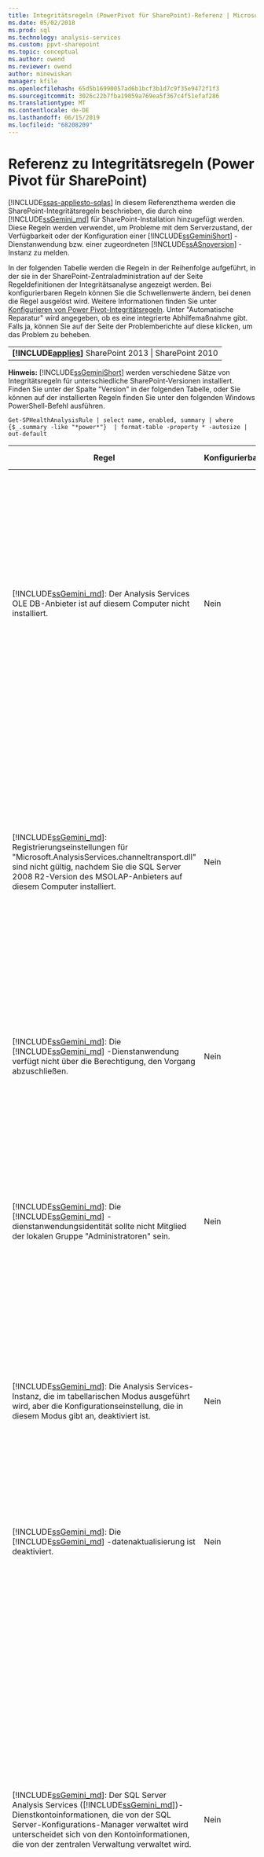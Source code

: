 ```yaml
---
title: Integritätsregeln (PowerPivot für SharePoint)-Referenz | Microsoft-Dokumentation
ms.date: 05/02/2018
ms.prod: sql
ms.technology: analysis-services
ms.custom: ppvt-sharepoint
ms.topic: conceptual
ms.author: owend
ms.reviewer: owend
author: minewiskan
manager: kfile
ms.openlocfilehash: 65d5b16990057ad6b1bcf3b1d7c9f35e9472f1f3
ms.sourcegitcommit: 3026c22b7fba19059a769ea5f367c4f51efaf286
ms.translationtype: MT
ms.contentlocale: de-DE
ms.lasthandoff: 06/15/2019
ms.locfileid: "68208209"
---
```

# <a name="health-rules-reference-power-pivot-for-sharepoint"></a>Referenz zu Integritätsregeln (Power Pivot für SharePoint)
[!INCLUDE[ssas-appliesto-sqlas](../../includes/ssas-appliesto-sqlas.md)]
  In diesem Referenzthema werden die SharePoint-Integritätsregeln beschrieben, die durch eine [!INCLUDE[ssGemini_md](../../includes/ssgemini-md.md)] für SharePoint-Installation hinzugefügt werden. Diese Regeln werden verwendet, um Probleme mit dem Serverzustand, der Verfügbarkeit oder der Konfiguration einer [!INCLUDE[ssGeminiShort](../../includes/ssgeminishort-md.md)] -Dienstanwendung bzw. einer zugeordneten [!INCLUDE[ssASnoversion](../../includes/ssasnoversion-md.md)] -Instanz zu melden.  
  
 In der folgenden Tabelle werden die Regeln in der Reihenfolge aufgeführt, in der sie in der SharePoint-Zentraladministration auf der Seite Regeldefinitionen der Integritätsanalyse angezeigt werden. Bei konfigurierbaren Regeln können Sie die Schwellenwerte ändern, bei denen die Regel ausgelöst wird. Weitere Informationen finden Sie unter [Konfigurieren von Power Pivot-Integritätsregeln](../../analysis-services/power-pivot-sharepoint/configure-power-pivot-health-rules.md). Unter "Automatische Reparatur" wird angegeben, ob es eine integrierte Abhilfemaßnahme gibt. Falls ja, können Sie auf der Seite der Problemberichte auf diese klicken, um das Problem zu beheben.  
  
||  
|-|  
|**[!INCLUDE[applies](../../includes/applies-md.md)]** SharePoint 2013 &#124; SharePoint 2010|  
  
 **Hinweis:** [!INCLUDE[ssGeminiShort](../../includes/ssgeminishort-md.md)] werden verschiedene Sätze von Integritätsregeln für unterschiedliche SharePoint-Versionen installiert. Finden Sie unter der Spalte "Version" in der folgenden Tabelle, oder Sie können auf der installierten Regeln finden Sie unter den folgenden Windows PowerShell-Befehl ausführen.  
  
```  
Get-SPHealthAnalysisRule | select name, enabled, summary | where {$_.summary -like "*power*"}  | format-table -property * -autosize | out-default  
```  
  
|Regel|Konfigurierbar|Automatische Reparatur|Version|Beschreibung|  
|----------|------------------|-----------------|-------------|-----------------|  
|[!INCLUDE[ssGemini_md](../../includes/ssgemini-md.md)]: Der Analysis Services OLE DB-Anbieter ist auf diesem Computer nicht installiert.|Nein|Nein|SharePoint 2010|Der OLE DB-Anbieter für Analysis Services ist entweder auf dem Server nicht installiert oder weist die falsche Version auf. Diese Regel wird angezeigt, wenn die SharePoint-Farm Instanzen von Excel Services auf Anwendungsservern enthält, für die [!INCLUDE[ssGemini_md](../../includes/ssgemini-md.md)] für SharePoint nicht verfügbar ist. Die Regel warnt Sie, dass der OLE DB-Anbieter für Analysis Services nicht installiert ist, der von Excel Services zum Herstellen einer Verbindung mit [!INCLUDE[ssGemini_md](../../includes/ssgemini-md.md)] -Daten verwendet wird. Um dieses Problem zu beheben, installieren Sie den OLE DB-Anbieter auf jedem Excel Services-Server, auf dem der OLE DB-Anbieter für Analysis Services nicht vorhanden ist. Sie können den OLE DB-Anbieter für Analysis Services im Microsoft Download Center herunterladen und installieren. Weitere Informationen finden Sie unter [Installieren des OLE DB-Anbieters für Analysis Services auf SharePoint-Servern](http://msdn.microsoft.com/2c62daf9-1f2d-4508-a497-af62360ee859).|  
|[!INCLUDE[ssGemini_md](../../includes/ssgemini-md.md)]: Registrierungseinstellungen für "Microsoft.AnalysisServices.channeltransport.dll" sind nicht gültig, nachdem Sie die SQL Server 2008 R2-Version des MSOLAP-Anbieters auf diesem Computer installiert.|Nein|Ja|SharePoint 2010|Dies ist ein Serverkonfigurationsproblem. Höchstwahrscheinlich wurde die Datei "ChannelTransport.dll" nicht in der globalen Assembly registriert. Führen Sie die automatische Reparatur für diese Regel aus, um die DLL-Datei auf jedem Server zu registrieren, auf dem [!INCLUDE[ssGemini_md](../../includes/ssgemini-md.md)] für SharePoint installiert ist. Alternativ können Sie "regasm.exe" ausführen, um die Datei manuell zu registrieren. Wenn Sie den SharePoint-Timerdienst nicht als lokaler Administrator ausführen, ist ggf. eine manuelle Registrierung erforderlich. Wenn Sie die Registrierungseinstellungen nicht aktualisieren, hat dies eine langsamere Serverkommunikation zwischen Excel Services und dem [!INCLUDE[ssGemini_md](../../includes/ssgemini-md.md)] -Systemdienst zur Folge, was in bestimmten Sicherheitskonfigurationen Verbindungsfehler auslösen kann.|  
|[!INCLUDE[ssGemini_md](../../includes/ssgemini-md.md)]: Die [!INCLUDE[ssGemini_md](../../includes/ssgemini-md.md)] -Dienstanwendung verfügt nicht über die Berechtigung, den Vorgang abzuschließen.|Nein|Nein|SharePoint 2010|Diese Regel überprüft, ob die [!INCLUDE[ssGemini_md](../../includes/ssgemini-md.md)] -Dienstanwendungsidentität Datenbankbesitzer der [!INCLUDE[ssGemini_md](../../includes/ssgemini-md.md)] -Serveranwendungsdatenbank ist und über Administratorberechtigungen für die lokale SQL Server Analysis Services-Instanz verfügt. Diese Berechtigungen werden während der Installation und Bereitstellung automatisch gewährt. Wenn dieser Schritt jedoch nicht abgeschlossen wurde, tritt diese Integritätsregel ein.|  
|[!INCLUDE[ssGemini_md](../../includes/ssgemini-md.md)]: Die [!INCLUDE[ssGemini_md](../../includes/ssgemini-md.md)] -dienstanwendungsidentität sollte nicht Mitglied der lokalen Gruppe "Administratoren" sein.|Nein|Nein|SharePoint 2010|Dies ist eine Best Practice, die die Gesamtsicherheit der Bereitstellung verbessert. Wenn Sie die [!INCLUDE[ssGemini_md](../../includes/ssgemini-md.md)] -Dienstanwendung so konfiguriert haben, dass sie unter einem Konto der lokalen Administratorgruppe ausgeführt werden soll, sollten Sie das Dienstkonto in ein Konto ändern, das nicht zu dieser Gruppe gehört. Es wird empfohlen, ein spezielles Konto mit möglichst wenigen Berechtigungen für jeden Dienst zu verwenden. Sie erzielen so eine Dienstisolation und vereinfachen die Überwachung von Anmeldungen. Weitere Informationen zum Ändern des Dienstkontos finden Sie unter [Konfigurieren von Power Pivot-Dienstkonten](../../analysis-services/power-pivot-sharepoint/configure-power-pivot-service-accounts.md).|  
|[!INCLUDE[ssGemini_md](../../includes/ssgemini-md.md)]: Die Analysis Services-Instanz, die im tabellarischen Modus ausgeführt wird, aber die Konfigurationseinstellung, die in diesem Modus gibt an, deaktiviert ist.|Nein|Nein|SharePoint 2010|Diese Regel überprüft, ob in der SQL Server Analysis Services-Instanz in einer [!INCLUDE[ssGemini_md](../../includes/ssgemini-md.md)] für SharePoint-Installation die **DeploymentMode** -Servereigenschaft auf 1 festgelegt ist. Wenn die Eigenschaft auf einen anderen Wert festgelegt ist oder wenn der SharePoint-Timerdienst, der die Regelprüfung ausführt, nicht über die Berechtigung zum Öffnen der Datei verfügt, schlägt diese Regel fehl. Weitere Informationen zur Bereitstellungsmoduseigenschaft finden Sie unter [Bestimmen des Servermodus einer Analysis Services-Instanz](../../analysis-services/instances/determine-the-server-mode-of-an-analysis-services-instance.md).|  
|[!INCLUDE[ssGemini_md](../../includes/ssgemini-md.md)]: Die [!INCLUDE[ssGemini_md](../../includes/ssgemini-md.md)] -datenaktualisierung ist deaktiviert.|Nein|Nein|SharePoint 2013<br /><br /> SharePoint 2010|Überprüfen Sie die Einstellungen für den Zeitgeberauftrag, um sicherzustellen, dass dieser aktiviert wurde. Wenn Sie die [!INCLUDE[ssGemini_md](../../includes/ssgemini-md.md)] -Datenaktualisierungsfunktion nicht verwenden, können Sie diese Regel ignorieren. Weitere Informationen finden Sie unter [PowerPivot-Datenaktualisierung mit SharePoint 2010](http://msdn.microsoft.com/01b54e6f-66e5-485c-acaa-3f9aa53119c9).|  
|[!INCLUDE[ssGemini_md](../../includes/ssgemini-md.md)]: Der SQL Server Analysis Services ([!INCLUDE[ssGemini_md](../../includes/ssgemini-md.md)])-Dienstkontoinformationen, die von der SQL Server-Konfigurations-Manager verwaltet wird unterscheidet sich von den Kontoinformationen, die von der zentralen Verwaltung verwaltet wird.|Nein|Nein|SharePoint 2010|Diese Regel überprüft, ob die Dienstkontoinformationen im SQL Server-Konfigurations-Manager mit den Informationen des verwalteten Kontos in der Zentraladministration für die gleiche Analysis Services-Instanz übereinstimmen. Wenn sich die Konten unterscheiden, wird dem Problem- und Lösungsbericht ein Eintrag hinzugefügt, damit Sie die Dienstkontoinformationen im SQL Server-Konfigurations-Manager auf das in der Zentraladministration angegebene Konto zurücksetzen können. Der SQL Server-Konfigurations-Manager ist kein unterstütztes Tool zum Ändern des Benutzernamens und Kennworts von Dienstkonten in einer [!INCLUDE[ssGemini_md](../../includes/ssgemini-md.md)] für SharePoint-Installation. Bei Verwendung der Zentraladministration kann die Funktion für verwaltete Konten von SharePoint genutzt werden. Wenn die Farm mehrere [!INCLUDE[ssGemini_md](../../includes/ssgemini-md.md)] für SharePoint-Server beinhaltet, können inkonsistente Dienstkontoeinstellungen die Verarbeitungs- und Abfrageoperationen auf dem Server beeinträchtigen, der falsche Dienstinformationen aufweist.<br /><br /> Wenn diese Regel ausgelöst wurde, können auf einem einzelnen Server [!INCLUDE[ssGemini_md](../../includes/ssgemini-md.md)] -Arbeitsmappen vorübergehend genutzt werden. Es wird jedoch empfohlen, das Problem so schnell wie möglich zu beheben. Datenbank- und Dateisystemberechtigungen werden anhand der Kontoinformationen in der Zentraladministration aktualisiert.|  
|[!INCLUDE[ssGemini_md](../../includes/ssgemini-md.md)]: Die bereitgestellte farmlösung ist nicht auf dem neuesten Stand.|Nein|Ja|SharePoint 2010|Eine [!INCLUDE[ssGemini_md](../../includes/ssgemini-md.md)] für SharePoint-Installation verwendet eine Lösung auf Farmebene und eine Lösung auf Webanwendungsebene, um die Funktionen zu installieren. Diese Regel gibt an, dass die Farmlösung relativ zur Version, dem Server oder möglicherweise der Weblösung nicht aktuell ist. Höchstwahrscheinlich handelt es sich hierbei um ein Serverbereitstellungsproblem. Zur Behebung dieses Problems können Sie das SQL Server-Setup ausführen, um eine der [!INCLUDE[ssGemini_md](../../includes/ssgemini-md.md)] für SharePoint-Installationen in der Farm zu reparieren. Weitere Informationen zu Lösungen für eine [!INCLUDE[ssGemini_md](../../includes/ssgemini-md.md)] für SharePoint-Installation finden Sie unter [Bereitstellen von Power Pivot-Lösungen in SharePoint](../../analysis-services/power-pivot-sharepoint/deploy-power-pivot-solutions-to-sharepoint.md).|  
|[!INCLUDE[ssGemini_md](../../includes/ssgemini-md.md)]: CPU-Auslastung-Gesamtauslastung ist zu hoch.|Ja|Nein|SharePoint 2010|Diese Regel meldet den CPU-Verbrauch auf Systemebene. Die CPU-Gesamtauslastung wird überwacht, da der [!INCLUDE[ssGemini_md](../../includes/ssgemini-md.md)] -Systemdienst diese als Measure des Serverstatus für den zustandsbasierten Lastenausgleich auf mehreren [!INCLUDE[ssGemini_md](../../includes/ssgemini-md.md)] für SharePoint-Servern in einer Farm verwendet. Erwägen Sie, der Farm einen weiteren Anwendungsserver hinzuzufügen und CPU-intensive Anwendungen auf diesen Server zu verschieben.|  
|[!INCLUDE[ssGemini_md](../../includes/ssgemini-md.md)]: Analysis Services verfügt nicht über genügend CPU-Ressourcen, um die angeforderten Vorgänge auszuführen.|Ja|Nein|SharePoint 2010|Die Menge der verfügbaren CPU-Ressourcen für den Analysis Services-Prozess (msmdsrv.exe) reicht für den Grad der Aktivität auf diesem Server nicht aus. Erwägen Sie, der Farm einen weiteren [!INCLUDE[ssGemini_md](../../includes/ssgemini-md.md)] für SharePoint-Server hinzuzufügen. Weitere Informationen finden Sie unter [Checkliste für die Bereitstellung: Horizontale Skalierung durch Hinzufügen von PowerPivot-Servern zu einer SharePoint 2010-Farm](http://msdn.microsoft.com/library/2dbddcc7-427a-4537-a8e2-56d99b9d967d).|  
|[!INCLUDE[ssGemini_md](../../includes/ssgemini-md.md)]: Analysis Services verfügt nicht über genügend Arbeitsspeicher, um die angeforderten Vorgänge auszuführen.|Nein|Nein|SharePoint 2010|Diese Regel wird ausgelöst, wenn nur noch 5 % des Speichers für Analysis Services verfügbar ist. Auf einem SharePoint-Anwendungsserver sollte eine SQL Server Analysis Services-Instanz immer über einen kleinen Arbeitsspeicher als Reserve verfügen, der nie verwendet wird. Da der Server für die meisten Vorgänge arbeitsspeichergebunden ist, läuft er am besten, wenn er nicht ganz bis zur oberen Grenze ausgeführt wird.<br /><br /> Standardmäßig werden Warnungen aufgrund von unzureichendem Arbeitsspeicher ausgegeben, wenn der verfügbare Speicher auf 5 % gefallen ist. Sie können diesen Wert in einen höheren oder niedrigeren Wert ändern, indem Sie die Einstellungen für die Analysis Services-Instanz anpassen. Weitere Informationen finden Sie unter [Konfigurieren von Power Pivot-Integritätsregeln](../../analysis-services/power-pivot-sharepoint/configure-power-pivot-health-rules.md).<br /><br /> Die 5 % nicht verwendeter Arbeitsspeicher werden als Prozentsatz des Arbeitsspeichers berechnet, der den Analysis Services zugeordnet wird. Wenn der gesamte Speicher z. B. 200 GB beträgt und Analysis Services davon 80 % (oder 160 GB) belegt, dann entsprechen die 5 % nicht verwendeter Speicher 5 % von 160 GB (oder 8 GB).|  
|[!INCLUDE[ssGemini_md](../../includes/ssgemini-md.md)]: Die hohe Verbindungsanzahl weist darauf hin, dass weitere Server zur Bewältigung der aktuellen Arbeitslast bereitgestellt werden soll.|Ja|Nein|SharePoint 2010|Standardmäßig wird diese Integritätsregel ausgelöst, wenn die Anzahl einzelner Benutzerverbindungen 100 überschreitet. Dieser Standardwert ist ein beliebiger Wert (basiert nicht auf den Hardwarespezifikationen des Servers oder auf der Benutzeraktivität), damit Sie den Wert abhängig von der Serverkapazität und Benutzeraktivität in der Umgebung herauf- oder herabsetzen können. Weitere Informationen finden Sie unter [Konfigurieren von Power Pivot-Integritätsregeln](../../analysis-services/power-pivot-sharepoint/configure-power-pivot-health-rules.md).|  
|[!INCLUDE[ssGemini_md](../../includes/ssgemini-md.md)]: Das Verhältnis von ladeereignissen Verbindungen ist zu hoch.|Ja|Nein|SharePoint 2013<br /><br /> SharePoint 2010|Standardmäßig wird diese Integritätsregel ausgelöst, wenn der Prozentsatz der Ladeereignissen im Verhältnis zu Verbindungsereignissen im Verlauf des ganzen Datensammlungszeitraums (standardmäßig 4 Stunden) 50 % überschreitet. Ein Verhältnis in dieser Höhe deutet auf eine sehr hohe Anzahl von Verbindungen zu eindeutigen Arbeitsmappen oder auf zu drastische Cachereduzierungseinstellungen hin (Arbeitsmappen werden schnell entladen und aus dem System entfernt, während Anforderungen für diese Daten noch aktiv sind). Um falsche Positivmeldungen zu vermeiden, müssen in einem Zeitraum von 4 Stunden mindestens 20 Verbindungen vorhanden sein, damit das Verhältnis berechnet werden kann. Sie können als Grundlage dieser Integritätsregel auch ein anderes Verhältnis festlegen. Weitere Informationen finden Sie unter [Konfigurieren von Power Pivot-Integritätsregeln](../../analysis-services/power-pivot-sharepoint/configure-power-pivot-health-rules.md). Weitere Informationen zum Konfigurieren des Caches finden Sie unter [Konfigurieren der Speicherplatzverwendung &#40;Power Pivot für SharePoint&#41;](../../analysis-services/power-pivot-sharepoint/configure-disk-space-usage-power-pivot-for-sharepoint.md).|  
|[!INCLUDE[ssGemini_md](../../includes/ssgemini-md.md)]: Mindestens eine Minidump-Dateien wurden in das Protokollverzeichnis, was auf einen Programmabsturz gefunden.|Nein|Nein|SharePoint 2013<br /><br /> SharePoint 2010|Während eines Programmabsturzes werden Minidump-Dateien generiert, um Informationen über den Status der [!INCLUDE[ssGemini_md](../../includes/ssgemini-md.md)] -Dienstanwendung kurz vor dem Absturz zu erfassen. Diese Informationen können an Microsoft gesendet und für die Problembehandlung verwendet werden. Diese Regel wird ausgelöst, wenn .dmp-Dateien auf dem Server erkannt werden. Die Regel stellt einen Link zu der Datei bereit, die sich im Ordner „\OLAP\Log“ der [!INCLUDE[ssGemini_md](../../includes/ssgemini-md.md)] für SharePoint-Instanz befindet. Beachten Sie, dass Sie den Inhalt der Datei nicht mithilfe eines Texteditors anzeigen können. Um eine Minidump-Datei anzuzeigen, müssen Sie ein separates Debugtool herunterladen und installieren. Weitere Informationen finden Sie unter [Debugtools für Windows](/windows-hardware/drivers/debugger/).|  
|[!INCLUDE[ssGemini_md](../../includes/ssgemini-md.md)]: Speicherplatz auf dem Laufwerk mit niedriger ausgeführt wird, in denen [!INCLUDE[ssGemini_md](../../includes/ssgemini-md.md)] Daten zwischengespeichert.|Ja|Nein|SharePoint 2010|Standardmäßig wird diese Integritätsregel ausgelöst, wenn der Speicherplatz auf dem Laufwerk mit dem Sicherungsordner geringer als 5 % ist. Weitere Informationen zum Festlegen dieses Prozentsatzes finden Sie unter [Konfigurieren von Power Pivot-Integritätsregeln](../../analysis-services/power-pivot-sharepoint/configure-power-pivot-health-rules.md). Weitere Informationen zur Datenträgernutzung finden Sie unter [Konfigurieren der Speicherplatzverwendung &#40;Power Pivot für SharePoint&#41;](../../analysis-services/power-pivot-sharepoint/configure-disk-space-usage-power-pivot-for-sharepoint.md).|  
|[!INCLUDE[ssGemini_md](../../includes/ssgemini-md.md)]: Verwendungsdaten werden nicht mit der erwarteten Häufigkeit aktualisiert.|Ja|Nein|SharePoint 2013<br /><br /> SharePoint 2010|[!INCLUDE[ssGemini_md](../../includes/ssgemini-md.md)] für SharePoint erfasst Metriken zur Datenaktualisierung, zu Verbindungen und Abfrageantwortzeiten mithilfe des integrierten Systems für die Sammlung von Verwendungsdaten. Diese Verwendungsdaten werden in der [!INCLUDE[ssGemini_md](../../includes/ssgemini-md.md)] -Dienstanwendungs-Datenbank gespeichert, die dann wiederum zum Aktualisieren einer [!INCLUDE[ssGemini_md](../../includes/ssgemini-md.md)] -Arbeitsmappe ([!INCLUDE[ssGemini_md](../../includes/ssgemini-md.md)] Management Data.xlsx) dient, die Daten für Berichte im [!INCLUDE[ssGemini_md](../../includes/ssgemini-md.md)] -Management-Dashboard bereitstellt. Diese Regel gibt an, dass Verwendungsdaten nicht mit ausreichender Häufigkeit in die Datei „ [!INCLUDE[ssGemini_md](../../includes/ssgemini-md.md)] Management Data.xlsx“ verschoben werden. Die Regel verwendet den Zeitstempel in der XLSX-Datei als Nachweis, dass die Datei aktualisiert wurde. Weitere Probleme im Verwendungsdatensammlungssystem, die die Genauigkeit der Daten beeinträchtigen, werden durch diese Regel nicht erkannt. Überprüfen Sie zum Beheben dieses Fehlers, ob die Zeitgeberaufträge ausgeführt werden. Weitere Informationen zur Sammlung von Verwendungsdaten finden Sie unter [Konfigurieren der Sammlung von Verwendungsdaten für Power Pivot für SharePoint](../../analysis-services/power-pivot-sharepoint/configure-usage-data-collection-for-power-pivot-for-sharepoint.md).|  
|[!INCLUDE[ssGemini_md](../../includes/ssgemini-md.md)]: Das midtier-Prozesskonto sollte Berechtigung 'Alles lesen' für alle zugeordneten SPWebApplications besitzen.|Nein|Ja|SharePoint 2013<br /><br /> SharePoint 2010|Die [!INCLUDE[ssGemini_md](../../includes/ssgemini-md.md)] -Dienstanwendungsidentität muss über die Berechtigung **Alles lesen** verfügen, um im Namen von Benutzern, die über die Berechtigung „Nur anzeigen“ für ein Dokument verfügen, auf die SharePoint-Inhaltsdatenbanken zuzugreifen.<br /><br /> Öffnen Sie die Seite [!INCLUDE[ssGemini_md](../../includes/ssgemini-md.md)] Dienstkonten konfigurieren **in der Zentraladministration, um zu bestimmen, welches Konto als** -Dienstanwendungsidentität verwendet wird. Höchstwahrscheinlich wird die Dienstanwendung entweder im Dienstanwendungspool des **SharePoint-Webdienstsystems** oder einem dedizierten Anwendungspool ausgeführt.<br /><br /> Obwohl diese Regel die Option **Automatisch reparieren** anbietet, erzielen Sie bessere Ergebnisse, wenn Sie die Berechtigungen manuell gewähren:<br /><br /> <br /><br /> 1) Klicken Sie in der Zentraladministration auf **Webanwendungen verwalten**.<br /><br /> 2) Wählen Sie eine Website aus, und klicken Sie anschließend auf **Benutzerrichtlinie**.<br /><br /> 3) Klicken Sie auf **Benutzer hinzufügen**.<br /><br /> 4) Wählen Sie (Alle-Zonen) aus, und klicken Sie auf **Weiter**.<br /><br /> 5) Geben Sie unter „Benutzer“ die [!INCLUDE[ssGemini_md](../../includes/ssgemini-md.md)] -Dienstanwendungsidentität ein, und klicken Sie anschließend auf das Kontrollkästchen **Alles lesen** . Klicken Sie auf **6) Fertig stellen**.<br /><br /> 6) Überprüfen Sie die Reparatur. Klicken Sie in Monitoring auf **Regeldefinitionen überprüfen**. Suchen und öffnen Sie die Regel [!INCLUDE[ssGemini_md](../../includes/ssgemini-md.md)] . Klicken Sie auf **Jetzt ausführen**. Gehen Sie zurück zu **Probleme und Lösungen überprüfen** , um sicherzustellen, dass die Regel nicht mehr angezeigt wird.|  
|[!INCLUDE[ssGemini_md](../../includes/ssgemini-md.md)]: Der sekundäre Anmeldedienst (Seclogon) ist deaktiviert.|Nein|Nein|SharePoint 2013<br /><br /> SharePoint 2010|Der sekundäre Anmeldedienst wird verwendet, um Miniaturbilder der [!INCLUDE[ssGemini_md](../../includes/ssgemini-md.md)] -Arbeitsmappen im [!INCLUDE[ssGemini_md](../../includes/ssgemini-md.md)] -Katalog zu generieren. Standardmäßig ist der sekundäre Anmeldedienst auf manuellen Start festgelegt. Wenn der Dienst deaktiviert ist, tritt beim Generieren von Miniaturansichten ein Fehler auf. Darüber hinaus werden die ULS-Protokolle die Fehlermeldung enthalten: "Der Fehler 1058 haben liegene Ursache der Tatsache der Windows-Dienst, der"Sekundäre Anmeldung"deaktiviert ist."<br /><br /> Um die Dienstkonfiguration zu überprüfen, verwenden Sie die Konsolenanwendungsdienste, um Sekundäre Anmeldung zu suchen und deren **Starttyp** in **Manuell**zu ändern. Wenn Sie den Dienst nicht aktivieren können, verfügt Ihre Organisation möglicherweise über eine Gruppenrichtlinie zum Deaktivieren. Fragen Sie einen Administrator, ob dies der Fall ist.<br /><br /> Wenn Sie den Dienst aktiviert haben, werden die Miniaturansichts- oder Momentaufnahmebilder nach und nach aktualisiert. Sie können auch eine Aktualisierung erzwingen, indem Sie den Dienst erneut starten und dann die Eigenschaftenseiten eines bestimmten Berichts öffnen und erneut speichern. Weitere Informationen finden Sie unter [Verwenden des Power Pivot-Katalogs](http://go.microsoft.com/fwlink/?LinkId=246462).|  
|[!INCLUDE[ssGemini_md](../../includes/ssgemini-md.md)]: ADOMD.NET ist nicht auf einem eigenständigen WFE installiert, die für die Zentraladministration konfiguriert ist|Nein|Nein|SharePoint 2013<br /><br /> SharePoint 2010|ADOMD.NET ist eine Analysis Services-Clientbibliothek, die Verbindungen mit einer Analysis Services-Datenbank unterstützt. In einer Bereitstellung von [!INCLUDE[ssGemini_md](../../includes/ssgemini-md.md)] für SharePoint ermöglicht ADOMD.NET den Zugriff auf die integrierten Berichte im [!INCLUDE[ssGemini_md](../../includes/ssgemini-md.md)] -Management-Dashboard der Zentraladministration. Integrierte Berichte sind eigentlich [!INCLUDE[ssGemini_md](../../includes/ssgemini-md.md)] -Arbeitsmappen, die eingebettete Analysis Services-Daten enthalten. Das Management-Dashboard sendet mithilfe von ADOMD.NET eine Verbindungsanforderung an den Server, der in der Arbeitsmappe enthaltene Daten lädt.<br /><br /> In Topologien mit Zentraladministration, die auf einem eigenständigen Web-Front-End-Server ausgeführt wird, müssen Sie ADOMD.NET manuell installieren, wenn Sie diese Berichte im Management-Dashboard anzeigen möchten. Weitere Informationen finden Sie unter [Installieren von ADOMD.NET auf Web-Front-End-Servern, auf denen die Zentraladministration ausgeführt wird](http://msdn.microsoft.com/c2372180-e847-4cdb-b267-4befac3faf7e).|  
  
  

